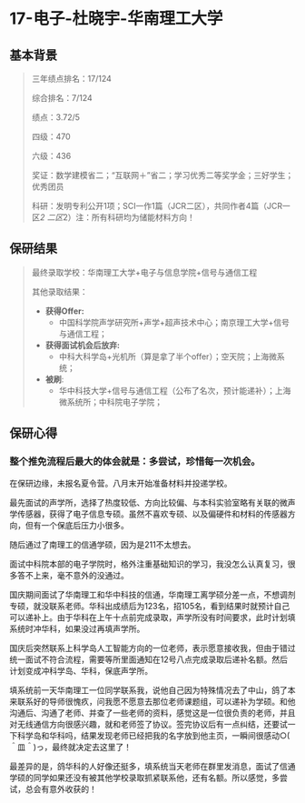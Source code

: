 # 17-电子-杜晓宇-华南理工大学

## 基本背景

> 三年绩点排名：17/124
>
> 综合排名：7/124
>
> 绩点：3.72/5
>
> 四级：470
>
> 六级：436
>
> 奖证：数学建模省二；“互联网＋”省二；学习优秀二等奖学金；三好学生；优秀团员
>
> 科研：发明专利公开1项；SCI一作1篇（JCR二区），共同作者4篇（JCR一区*2 二区*2）注：所有科研均为储能材料方向！

## 保研结果

> 最终录取学校：华南理工大学+电子与信息学院+信号与通信工程
>
> 其他录取结果：
>
> * **获得Offer:**
>   * 中国科学院声学研究所+声学+超声技术中心；南京理工大学+信号与通信工程；
> * **获得面试机会后放弃:**
>   * 中科大科学岛+光机所（算是拿了半个offer）；空天院；上海微系统；
> * **被刷**:
>   * 华中科技大学+信号与通信工程（公布了名次，预计能递补）；上海微系统所；中科院电子学院；

## 保研心得

### 整个推免流程后最大的体会就是：多尝试，珍惜每一次机会。

在保研边缘，未报名夏令营。八月末开始准备材料并投递学校。

最先面试的声学所，选择了热度较低、方向比较偏、与本科实验室略有关联的微声学传感器，获得了电子信息专硕。虽然不喜欢专硕、以及偏硬件和材料的传感器方向，但有一个保底后压力小很多。

随后通过了南理工的信通学硕，因为是211不太想去。

面试中科院本部的电子学院时，格外注重基础知识的学习，我没怎么认真复习，很多答不上来，毫不意外的没通过。

国庆期间面试了华南理工和华中科技的信通，华南理工离学硕分差一点，不想调剂专硕，就没联系老师。华科出成绩后为123名，招105名，看到结果时就预计自己可以递补上。由于华科在上午十点前完成录取，声学所没有时间要求，此时计划填系统时冲华科，如果没过再填声学所。

国庆后突然联系上科学岛人工智能方向的一位老师，表示愿意接收我，但由于错过统一面试不符合流程，需要等所里面通知在12号八点完成录取后递补名额。然后计划变成冲科学岛、华科，保底声学所。

填系统前一天华南理工一位同学联系我，说他自己因为特殊情况去了中山，鸽了本来联系好的导师很愧疚，问我愿不愿意去那位老师课题组，可以递补为学硕。和他沟通后、沟通了老师、并查了一些老师的资料，感觉这是一位很负责的老师，并且对无线通信方向很感兴趣，就和老师签了协议。签完协议后有一点纠结，还要试一下科学岛和华科吗，结果发现老师已经把我的名字放到他主页，一瞬间很感动○( ＾皿＾)っ，最终就决定去这里了！

最差异的是，鸽华科的人好像还挺多，填系统当天老师在群里发消息，面试了信通学硕的同学如果还没有被其他学校录取抓紧联系他，还有名额。所以感觉，多尝试，总会有意外收获的！

